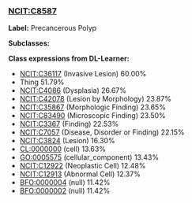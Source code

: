 
### [NCIT:C8587](http://purl.obolibrary.org/obo/NCIT_C8587)
**Label:** Precancerous Polyp

**Subclasses:** 

**Class expressions from DL-Learner:**

- [NCIT:C36117](http://purl.obolibrary.org/obo/NCIT_C36117) (Invasive Lesion) 60.00%
- Thing 51.79%
- [NCIT:C4086](http://purl.obolibrary.org/obo/NCIT_C4086) (Dysplasia) 26.67%
- [NCIT:C42078](http://purl.obolibrary.org/obo/NCIT_C42078) (Lesion by Morphology) 23.87%
- [NCIT:C35867](http://purl.obolibrary.org/obo/NCIT_C35867) (Morphologic Finding) 23.65%
- [NCIT:C83490](http://purl.obolibrary.org/obo/NCIT_C83490) (Microscopic Finding) 23.50%
- [NCIT:C3367](http://purl.obolibrary.org/obo/NCIT_C3367) (Finding) 22.53%
- [NCIT:C7057](http://purl.obolibrary.org/obo/NCIT_C7057) (Disease, Disorder or Finding) 22.15%
- [NCIT:C3824](http://purl.obolibrary.org/obo/NCIT_C3824) (Lesion) 16.30%
- [CL:0000000](http://purl.obolibrary.org/obo/CL_0000000) (cell) 13.63%
- [GO:0005575](http://purl.obolibrary.org/obo/GO_0005575) (cellular_component) 13.43%
- [NCIT:C12922](http://purl.obolibrary.org/obo/NCIT_C12922) (Neoplastic Cell) 12.48%
- [NCIT:C12913](http://purl.obolibrary.org/obo/NCIT_C12913) (Abnormal Cell) 12.37%
- [BFO:0000004](http://purl.obolibrary.org/obo/BFO_0000004) (null) 11.42%
- [BFO:0000002](http://purl.obolibrary.org/obo/BFO_0000002) (null) 11.42%


